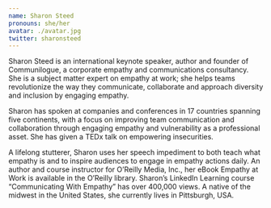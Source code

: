 ```yaml
---
name: Sharon Steed
pronouns: she/her
avatar: ./avatar.jpg
twitter: sharonsteed
---
```


Sharon Steed is an international keynote speaker, author and founder of Communilogue, a corporate empathy and communications consultancy. She is a subject matter expert on empathy at work; she helps teams revolutionize the way they communicate, collaborate and approach diversity and inclusion by engaging empathy.

Sharon has spoken at companies and conferences in 17 countries spanning five continents, with a focus on improving team communication and collaboration through engaging empathy and vulnerability as a professional asset. She has given a TEDx talk on empowering insecurities.

A lifelong stutterer, Sharon uses her speech impediment to both teach what empathy is and to inspire audiences to engage in empathy actions daily. An author and course instructor for O’Reilly Media, Inc., her eBook Empathy at Work is available in the O’Reilly library. Sharon’s LinkedIn Learning course “Communicating With Empathy” has over 400,000 views. A native of the midwest in the United States, she currently lives in Pittsburgh, USA.
